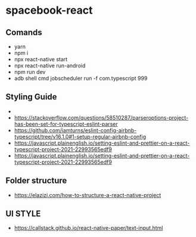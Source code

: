 # spacebook-react

## Comands

- yarn
- npm i
- npx react-native start
- npx react-native run-android
- npm run dev
- adb shell cmd jobscheduler run -f com.typescript 999

## Styling Guide 
- 
- https://stackoverflow.com/questions/58510287/parseroptions-project-has-been-set-for-typescript-eslint-parser
- https://github.com/iamturns/eslint-config-airbnb-typescript/tree/v16.1.0#1-setup-regular-airbnb-config
- https://javascript.plainenglish.io/setting-eslint-and-prettier-on-a-react-typescript-project-2021-22993565edf9
- https://javascript.plainenglish.io/setting-eslint-and-prettier-on-a-react-typescript-project-2021-22993565edf9


## Folder structure
- https://elazizi.com/how-to-structure-a-react-native-project


## UI STYLE 
- https://callstack.github.io/react-native-paper/text-input.html

